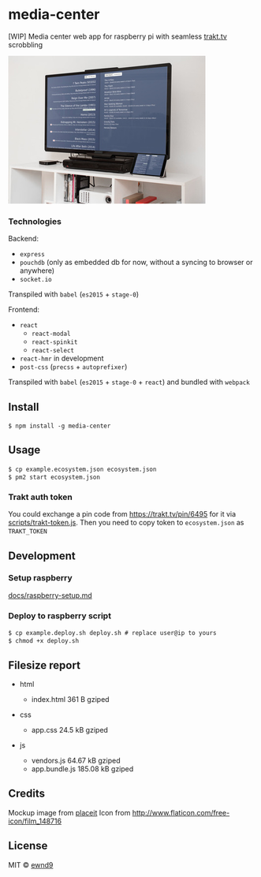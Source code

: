 # media-center

[WIP] Media center web app for raspberry pi with seamless [trakt.tv](http://trakt.tv/) scrobbling

![title-image](/mockup.jpg?raw=true)

### Technologies

Backend:

- `express`
- `pouchdb` (only as embedded db for now, without a syncing to browser or anywhere)
- `socket.io`

Transpiled with `babel` (`es2015` + `stage-0`)

Frontend:

- `react`
  - `react-modal`
  - `react-spinkit`
  - `react-select`
- `react-hmr` in development
- `post-css` (`precss` + `autoprefixer`)

Transpiled with `babel` (`es2015` + `stage-0` + `react`) and bundled with `webpack`

## Install

```
$ npm install -g media-center
```

## Usage

```
$ cp example.ecosystem.json ecosystem.json
$ pm2 start ecosystem.json
```

### Trakt auth token

You could exchange a pin code from https://trakt.tv/pin/6495 for it via [scripts/trakt-token.js](scripts/trakt-token.js). Then you need to copy token to `ecosystem.json` as `TRAKT_TOKEN`

## Development

### Setup raspberry

[docs/raspberry-setup.md](docs/raspberry-setup.md)

### Deploy to raspberry script

```
$ cp example.deploy.sh deploy.sh # replace user@ip to yours
$ chmod +x deploy.sh
```

## Filesize report

- html
  - index.html 361 B gziped

- css
  - app.css 24.5 kB gziped

- js
  - vendors.js 64.67 kB gziped
  - app.bundle.js 185.08 kB gziped

## Credits

Mockup image from [placeit](https://placeit.net/stages/flat-screen-and-ipad-mini-mockup-at-home-a4667?f_devices=tv)
Icon from http://www.flaticon.com/free-icon/film_148716

## License

MIT © [ewnd9](http://ewnd9.com)
